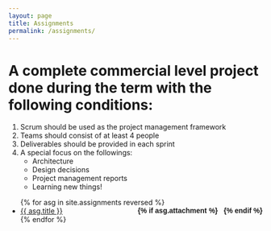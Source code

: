 ```yaml
---
layout: page
title: Assignments
permalink: /assignments/
---
```


<h1>A complete commercial level project done during the term with the following conditions:</h1>
<ul style="list-style-type:disk;">
  <li>Scrum should be used as the project management framework</li>
  <li>Teams should consist of at least 4 people</li>
  <li>Deliverables should be provided in each sprint</li>
  <li>A special focus on the followings:
    <ul style="list-style-type:circle;">
      <li>Architecture</li>
      <li>Design decisions</li>
      <li>Project management reports</li>
      <li>Learning new things!</li>
    </ul>
  </li>
</ul>

<ul id="archive">
{% for asg in site.assignments reversed %}
      <li class="archiveposturl" style="background: transparent">
        <span><a href="{{ asg.url | prepend: site.baseurl}}">{{ asg.title }}</a></span>
<strong style="font-size:100%; font-family: 'Titillium Web', sans-serif; float:right">
<a title="Download problems (pdf)" href="{{ asg.pdf | prepend: site.baseurl }}"><i class="fas fa-file-pdf"></i></a> 
{% if asg.attachment %}
&nbsp; <a title="Download attachments (zip)" href="{{ asg.attachment | prepend: site.baseurl }}"><i class="fas fa-file-archive"></i></a>
{% endif %}
</strong> 
      </li>
{% endfor %}
</ul>